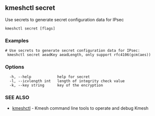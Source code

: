 ## kmeshctl secret

Use secrets to generate secret configuration data for IPsec

```
kmeshctl secret [flags]
```

### Examples

```
# Use secrets to generate secret configuration data for IPsec:
 kmeshctl secret aeadKey aeadLength, only support rfc4106(gcm(aes))
```

### Options

```
  -h, --help            help for secret
  -l, --icvlength int   length of integrity check value
  -k, --key string      key of the encryption
```

### SEE ALSO

* [kmeshctl](kmeshctl.md)	 - Kmesh command line tools to operate and debug Kmesh

